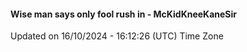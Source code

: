 #### Wise man says only fool rush in - McKidKneeKaneSir
Updated on 16/10/2024 - 16:12:26 (UTC) Time Zone
